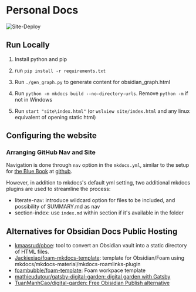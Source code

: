 # Personal Docs

![Site-Deploy](https://github.com/oscarngncc/PersonalDocs/actions/workflows/ci/badge.svg)

## Run Locally

1. Install python and pip

2. run `pip install -r requirements.txt`

3. Run `./gen_graph.py` to generate content for obsidian_graph.html

4. Run `python -m mkdocs build --no-directory-urls`. Remove `python -m` if not in Windows

5. Run `start "site\index.html"` (or `wslview site/index.html` and any linux equivalent of opening static html)

## Configuring the website

### Arranging GitHub Nav and Site

Navigation is done through `nav` option in the `mkdocs.yml`, similar to the setup for [the Blue Book](https://lyz-code.github.io/blue-book/) at [github](https://github.com/lyz-code/blue-book/blob/master/mkdocs.yml).

However, in addition to mkdocs's default yml setting, two additional mkdocs plugins are used to streamline the process:

- literate-nav: introduce wildcard option for files to be included, and possibility of SUMMARY.md as nav
- section-index: use `index.md` within section if it's available in the folder

## Alternatives for Obsidian Docs Public Hosting

- [kmaasrud/oboe](https://github.com/kmaasrud/oboe): tool to convert an Obsidian vault into a static directory of HTML files.
- [Jackiexiao/foam-mkdocs-template](https://github.com/Jackiexiao/foam-mkdocs-template): template for Obsidian/Foam using mkdocs/mkdocs-material/mkdocs-roamlinks-plugin
- [foambubble/foam-template](https://github.com/foambubble/foam-template): Foam workpace template
- [mathieudutour/gatsby-digital-garden: digital garden with Gatsby](https://github.com/mathieudutour/gatsby-digital-garden)
- [TuanManhCao/digital-garden: Free Obisidian Publish alternative](https://github.com/TuanManhCao/digital-garden)

